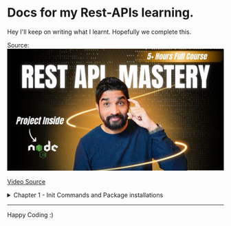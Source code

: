 # Docs for my Rest-APIs learning.

Hey I'll keep on writing what I learnt. Hopefully we complete this.

Source:
![Mastering API's](/assets//6SJQ5eOChrA-HD.jpg)

[Video Source](https://youtu.be/6SJQ5eOChrA?si=cTWmTViO7D69VJK5)

<details>

<summary>
Chapter 1 - Init Commands and Package installations
</summary>

## Step 1: Init a package.json

```bash
npm init
```

## Step 2: Complete all the GitHub Stiff

```bash
Get a new repo & just copy paste the commands
```

## Step 3: Adding TS Support with Nodemon

```bash
npm install -D typescript ts-node nodemon @types/node
```

## Step 4 : Make a .gitignore file & add files as needed.

```bash
node_modules
```

## Step 5: Initing TSC File for TypeScript

```bash
npx tsc --init
```

## Step 6: Setup ESLint

```bash
npm init @eslint/config@latest
```

## Step 7: Setup Express

Create a server & app. Run the server & then create routes in the app section

```bash
npm i express
npm i -D @types/express
```

## Step 8: DotEnv Setup

Create a config file to map the process.env.{value} & make it readonly & export it.

Then install dotenv packages & use it in the server side.

```bash
npm i dotenv
npm i -D @types/dotenv
```

## Step 9: Installing Mongoose

First we need to create a mongodb instance using our Docker

```bash
docker run --name mongodb -d -p 27017:27017 mongo
```

After this we need to install mongoose & it's types

```bash
npm i mongoose
npm i -D @types/mongoose
```


</details>

---

Happy Coding :)
